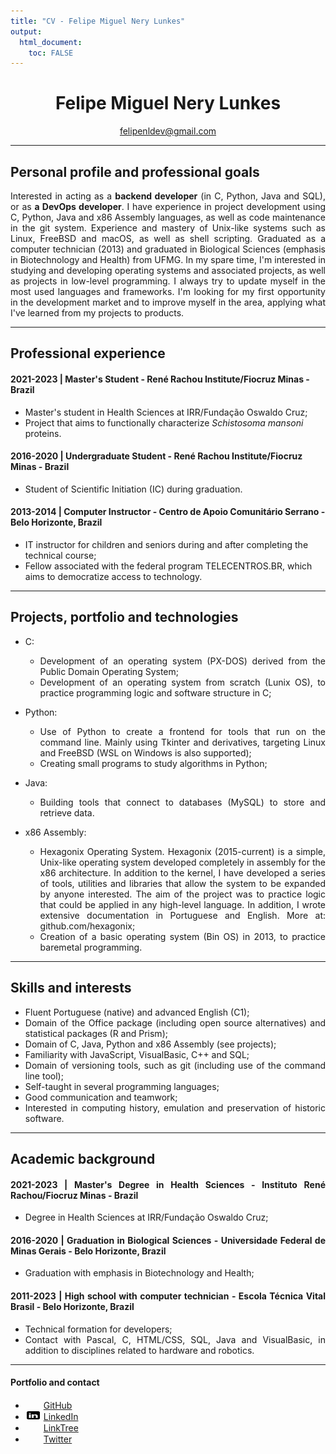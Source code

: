 ```yaml
---
title: "CV - Felipe Miguel Nery Lunkes"
output: 
  html_document:
    toc: FALSE
---
```


<div align="center">

# Felipe Miguel Nery Lunkes
felipenldev@gmail.com

</div>

<hr>

## Personal profile and professional goals

<div align="justify">

Interested in acting as a **backend developer** (in C, Python, Java and SQL), or as **a DevOps developer**. I have experience in project development using C, Python, Java and x86 Assembly languages, as well as code maintenance in the git system. Experience and mastery of Unix-like systems such as Linux, FreeBSD and macOS, as well as shell scripting. Graduated as a computer technician (2013) and graduated in Biological Sciences (emphasis in Biotechnology and Health) from UFMG. In my spare time, I'm interested in studying and developing operating systems and associated projects, as well as projects in low-level programming. I always try to update myself in the most used languages ​​and frameworks. I'm looking for my first opportunity in the development market and to improve myself in the area, applying what I've learned from my projects to products.

</div>

<hr>

## Professional experience

#### **2021-2023** | Master's Student - René Rachou Institute/Fiocruz Minas - Brazil

* Master's student in Health Sciences at IRR/Fundação Oswaldo Cruz;
* Project that aims to functionally characterize *Schistosoma mansoni* proteins.

#### **2016-2020** | Undergraduate Student - René Rachou Institute/Fiocruz Minas - Brazil

* Student of Scientific Initiation (IC) during graduation.

#### **2013-2014** | Computer Instructor - Centro de Apoio Comunitário Serrano - Belo Horizonte, Brazil

* IT instructor for children and seniors during and after completing the technical course;
* Fellow associated with the federal program TELECENTROS.BR, which aims to democratize access to technology.

<hr>

## Projects, portfolio and technologies

<div align="justify">

* C:
  - Development of an operating system (PX-DOS) derived from the Public Domain Operating System;
  - Development of an operating system from scratch (Lunix OS), to practice programming logic and software structure in C;

* Python:
  - Use of Python to create a frontend for tools that run on the command line. Mainly using Tkinter and derivatives, targeting Linux and FreeBSD (WSL on Windows is also supported);
  - Creating small programs to study algorithms in Python;

* Java: 
  - Building tools that connect to databases (MySQL) to store and retrieve data.

* x86 Assembly:
  - Hexagonix Operating System. Hexagonix (2015-current) is a simple, Unix-like operating system developed completely in assembly for the x86 architecture. In addition to the kernel, I have developed a series of tools, utilities and libraries that allow the system to be expanded by anyone interested. The aim of the project was to practice logic that could be applied in any high-level language. In addition, I wrote extensive documentation in Portuguese and English. More at: github.com/hexagonix;
  - Creation of a basic operating system (Bin OS) in 2013, to practice baremetal programming.

</div>

<hr>

## Skills and interests

<div align="justify">

* Fluent Portuguese (native) and advanced English (C1);
* Domain of the Office package (including open source alternatives) and statistical packages (R and Prism);
* Domain of C, Java, Python and x86 Assembly (see projects);
* Familiarity with JavaScript, VisualBasic, C++ and SQL;
* Domain of versioning tools, such as git (including use of the command line tool);
* Self-taught in several programming languages;
* Good communication and teamwork;
* Interested in computing history, emulation and preservation of historic software.

</div>

<hr>

## Academic background

<div align="justify">

#### **2021-2023** | **Master's Degree in Health Sciences - Instituto René Rachou/Fiocruz Minas - Brazil**

* Degree in Health Sciences at IRR/Fundação Oswaldo Cruz;

#### **2016-2020** | **Graduation in Biological Sciences - Universidade Federal de Minas Gerais - Belo Horizonte, Brazil**

* Graduation with emphasis in Biotechnology and Health;

#### **2011-2023** | **High school with computer technician - Escola Técnica Vital Brasil - Belo Horizonte, Brazil**

* Technical formation for developers;
* Contact with Pascal, C, HTML/CSS, SQL, Java and VisualBasic, in addition to disciplines related to hardware and robotics.

</div>

<hr>

#### Portfolio and contact

* <img src="https://github.com/simple-icons/simple-icons/blob/develop/icons/github.svg" width="25px" height="15px" /> [GitHub](https://github.com/felipenlunkes)
* <img src="https://github.com/simple-icons/simple-icons/blob/develop/icons/linkedin.svg" width="25px" height="15px" /> [LinkedIn](https://linkedin.com/in/felipelunkes)
* <img src="https://github.com/simple-icons/simple-icons/blob/develop/icons/linktree.svg" width="25px" height="15px" /> [LinkTree](linktr.ee/felipelunkes)
* <img src="https://github.com/simple-icons/simple-icons/blob/develop/icons/twitter.svg" width="25px" height="15px" /> [Twitter](https://twitter.com/felipeldev)